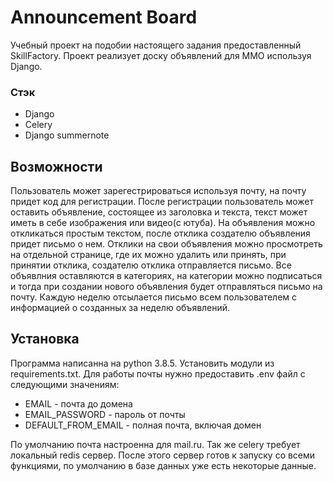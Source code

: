 # Announcement Board
 Учебный проект на подобии настоящего задания предоставленный SkillFactory.
 Проект реализует доску объявлений для ММО используя Django.
 ### Стэк
 - Django
 - Celery
 - Django summernote

## Возможности
Пользователь может зарегестрироваться используя почту, на почту придет код для регистрации.
После регистрации пользователь может оставить объявление, состоящее из заголовка и текста, текст может иметь в себе изображения или видео(с ютуба).
На объявления можно откликаться простым текстом, после отклика создателю объявления придет письмо о нем.
Отклики на свои объявления можно просмотреть на отдельной странице, где их можно удалить или принять, при принятии отклика, создателю отклика отправляется письмо.
Все объявлния оставляются в категориях, на категории можно подписаться и тогда при создании нового объявления будет отправляться письмо на почту. Каждую неделю отсылается письмо всем пользователем с информацией о созданных за неделю объявлений.

## Установка
Программа написанна на python 3.8.5.
Установить модули из requirements.txt.
Для работы почты нужно предоставить .env файл с следующими значениям:
- EMAIL - почта до домена
- EMAIL_PASSWORD - пароль от почты
- DEFAULT_FROM_EMAIL - полная почта, включая домен

По умолчанию почта настроенна для mail.ru.
Так же celery требует локальный redis сервер.
После этого сервер готов к запуску со всеми функциями, по умолчанию в базе данных уже есть некоторые данные.
